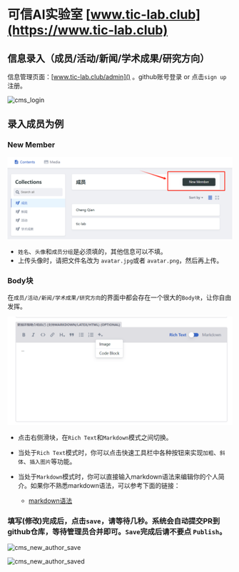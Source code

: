 # 可信AI实验室 [www.tic-lab.club](https://www.tic-lab.club)

## 信息录入（成员/活动/新闻/学术成果/研究方向）

信息管理页面：[www.tic-lab.club/admin]() 。github账号登录 or 点击`sign up`注册。

![cms_login](https://file+.vscode-resource.vscode-cdn.net/d%3A/TAIL/assets/media/login.png)

## 录入成员为例

### New Member

![cms_mainpage](./assets/media/cms_new_author.png)

- `姓名`、`头像`和`成员分组`是必须填的，其他信息可以不填。
- 上传头像时，请把文件名改为 `avatar.jpg`或者 `avatar.png`，然后再上传。

### Body块
在`成员/活动/新闻/学术成果/研究方向`的界面中都会存在一个很大的`Body块`，让你自由发挥。

![markdown](./assets/media/markdown.png)

- 点击右侧滑块，在`Rich Text`和`Markdown`模式之间切换。

- 当处于`Rich Text`模式时，你可以点击快速工具栏中各种按钮来实现`加粗`、`斜体`、`插入图片`等功能。

- 当处于`Markdown`模式时，你可以直接输入markdown语法来编辑你的个人简介。如果你不熟悉markdown语法，可以参考下面的链接：
    - [markdown语法](https://www.markdownguide.org/basic-syntax/)




### 填写(修改)完成后，点击`save`，请等待几秒。系统会自动提交PR到github仓库，等待管理员合并即可。`Save`完成后请不要点 `Publish`。

![cms_new_author_save](./assets/media/cms_new_author_save.png)

![cms_new_author_saved](./assets/media/cms_new_author_saved.png)

